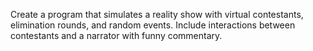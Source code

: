 Create a program that simulates a reality show with virtual contestants, elimination rounds, and random events. Include interactions between contestants and a narrator with funny commentary.